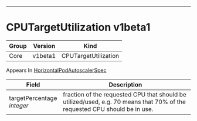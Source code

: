 

-----------
# CPUTargetUtilization v1beta1



Group        | Version     | Kind
------------ | ---------- | -----------
Core | v1beta1 | CPUTargetUtilization









<aside class="notice">
Appears In <a href="#horizontalpodautoscalerspec-v1beta1">HorizontalPodAutoscalerSpec</a> </aside>

Field        | Description
------------ | -----------
targetPercentage <br /> *integer*  | fraction of the requested CPU that should be utilized/used, e.g. 70 means that 70% of the requested CPU should be in use.






